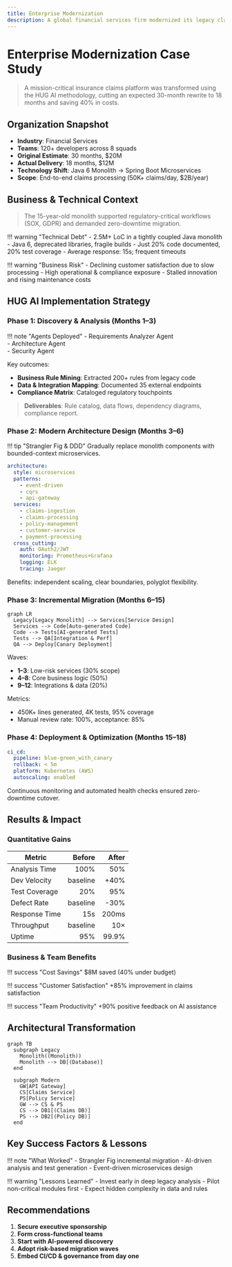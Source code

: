 ```yaml
---
title: Enterprise Modernization
description: A global financial services firm modernized its legacy claims system with HUG AI, reducing project time and cost while boosting performance.
---
```


# Enterprise Modernization Case Study

> A mission-critical insurance claims platform was transformed using the HUG AI methodology, cutting an expected 30-month rewrite to 18 months and saving 40% in costs.

## Organization Snapshot

- **Industry**: Financial Services  
- **Teams**: 120+ developers across 8 squads  
- **Original Estimate**: 30 months, $20M  
- **Actual Delivery**: 18 months, $12M  
- **Technology Shift**: Java 6 Monolith → Spring Boot Microservices  
- **Scope**: End-to-end claims processing (50K+ claims/day, $2B/year)

## Business & Technical Context

> The 15-year-old monolith supported regulatory-critical workflows (SOX, GDPR) and demanded zero-downtime migration.

!!! warning "Technical Debt"
    - 2.5M+ LoC in a tightly coupled Java monolith
    - Java 6, deprecated libraries, fragile builds
    - Just 20% code documented, 20% test coverage
    - Average response: 15s; frequent timeouts

!!! warning "Business Risk"
    - Declining customer satisfaction due to slow processing
    - High operational & compliance exposure
    - Stalled innovation and rising maintenance costs

## HUG AI Implementation Strategy

### Phase 1: Discovery & Analysis (Months 1–3)

!!! note "Agents Deployed"
    - Requirements Analyzer Agent  
    - Architecture Agent  
    - Security Agent

Key outcomes:
- **Business Rule Mining**: Extracted 200+ rules from legacy code
- **Data & Integration Mapping**: Documented 35 external endpoints
- **Compliance Matrix**: Cataloged regulatory touchpoints

> **Deliverables**: Rule catalog, data flows, dependency diagrams, compliance report.

### Phase 2: Modern Architecture Design (Months 3–6)

!!! tip "Strangler Fig & DDD"
    Gradually replace monolith components with bounded-context microservices.

```yaml
architecture:
  style: microservices
  patterns:
    - event-driven
    - cqrs
    - api-gateway
  services:
    - claims-ingestion
    - claims-processing
    - policy-management
    - customer-service
    - payment-processing
  cross_cutting:
    auth: OAuth2/JWT
    monitoring: Prometheus+Grafana
    logging: ELK
    tracing: Jaeger
```

Benefits: independent scaling, clear boundaries, polyglot flexibility.

### Phase 3: Incremental Migration (Months 6–15)

```mermaid
graph LR
  Legacy[Legacy Monolith] --> Services[Service Design]
  Services --> Code[Auto-generated Code]
  Code --> Tests[AI-generated Tests]
  Tests --> QA[Integration & Perf]
  QA --> Deploy[Canary Deployment]
```

Waves:
- **1–3**: Low-risk services (30% scope)
- **4–8**: Core business logic (50%)
- **9–12**: Integrations & data (20%)

Metrics:
- 450K+ lines generated, 4K tests, 95% coverage
- Manual review rate: 100%, acceptance: 85%

### Phase 4: Deployment & Optimization (Months 15–18)

```yaml
ci_cd:
  pipeline: blue-green_with_canary
  rollback: < 5m
  platform: Kubernetes (AWS)
  autoscaling: enabled
```

Continuous monitoring and automated health checks ensured zero-downtime cutover.

## Results & Impact

### Quantitative Gains

| Metric               | Before     | After        |
|----------------------|-----------:|-------------:|
| Analysis Time        | 100%       | 50%          |
| Dev Velocity         | baseline   | +40%         |
| Test Coverage        | 20%        | 95%          |
| Defect Rate          | baseline   | -30%         |
| Response Time        | 15s        | 200ms        |
| Throughput           | baseline   | 10×          |
| Uptime               | 95%        | 99.9%        |

### Business & Team Benefits

!!! success "Cost Savings"
    $8M saved (40% under budget)

!!! success "Customer Satisfaction"
    +85% improvement in claims satisfaction

!!! success "Team Productivity"
    +90% positive feedback on AI assistance

## Architectural Transformation

```mermaid
graph TB
  subgraph Legacy
    Monolith((Monolith))
    Monolith --> DB[(Database)]
  end

  subgraph Modern
    GW[API Gateway]
    CS[Claims Service]
    PS[Policy Service]
    GW --> CS & PS
    CS --> DB1[(Claims DB)]
    PS --> DB2[(Policy DB)]
  end
```

## Key Success Factors & Lessons

!!! note "What Worked"
    - Strangler Fig incremental migration
    - AI-driven analysis and test generation
    - Event-driven microservices design

!!! warning "Lessons Learned"
    - Invest early in deep legacy analysis
    - Pilot non-critical modules first
    - Expect hidden complexity in data and rules

## Recommendations

1. **Secure executive sponsorship**  
2. **Form cross-functional teams**  
3. **Start with AI-powered discovery**  
4. **Adopt risk-based migration waves**  
5. **Embed CI/CD & governance from day one**